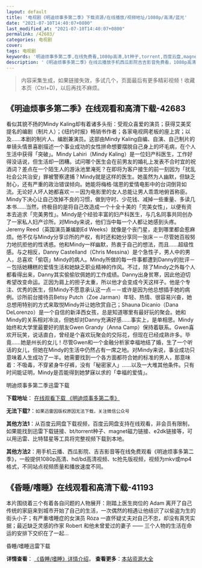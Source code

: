 ```yaml
---
layout: default
title: '电视剧《明迪烦事多第二季》下载资源/在线播放/视频地址/1080p/高清/蓝光'
date: "2021-07-10T14:40:07+0800"
last_modified_at: "2021-07-10T14:40:07+0800"
permalink: /42683/
categories: 电视剧
cover:
tags: 电视剧
keywords: '明迪烦事多第二季,在线免费看,1080p高清,bt种子,torrent,百度云盘,magnet,磁力链,迅雷下载资源'
description: '《明迪烦事多第二季》在线云播放手机西瓜影院吉吉影音免费看，1080p高清bd/hd未删减完整版和tc抢先枪版，mkv/mp4格式，附带bt/torrent种子、magnet/磁力链、百度云盘、网盘资源迅雷下载链接'
---
```


>内容采集生成，如果链接失效，多试几个，页面最后有更多精彩视频！收藏本页（Ctrl+D)，以后再找不麻烦。


## 《明迪烦事多第二季》在线观看和高清下载-42683

看似其貌不扬的Mindy Kaling却有着诸多头衔：受观众喜爱的演员；获得艾美奖提名的编剧（制片人）；《纽约时报》畅销书作者；各家电视网老板的座上宾；以及&hellip;…本剧的制片人、编剧兼演员。这部由Mindy Kaling自编、自演、自己制片的单镜头情景喜剧描述一个事业成功的女性拼命想要摆脱自己身上的坏毛病，在个人生活中获得「突破」。Mindy Lahiri（Mindy Kaling）是一位妇产科医生，工作好得没话说，但生活却一团糟。试问哪个医生会在前男友的婚礼上发表不合时宜的祝酒词？差点在一个陌生人的游泳池里淹死？在即将为客户接生的前一刻因为「扰乱社会公共治安」罪被警察逮捕？Mindy就是这样的医生。她虽然为人幽默，但缺乏耐心，还有严重的政治错误倾向。她能将梅格·瑞恩的爱情电影中的台词倒背如流。无论好人坏人她都喜欢－－因为电影里的女人总能让男人乖乖地俯首称臣。Mindy下决心让自己改掉不良的习惯，做到守时、少花钱、减掉一些重量、多读几本书……当然，终极目的是将自己改造成一个十全十美的「完美女性」，以便有资本去追求「完美男性」。Mindy是个经验丰富的妇产科医生，与几名同事共同创办了一家私人妇产诊所。对Mindy来说，他们当中每一个人都让她感到头疼。Jeremy Reed（英国演员兼编剧Ed Weeks）就像是个丧门星，走到哪里都会惹麻烦。他不仅与Mindy分享诊所的产权，有时还和她分享同一张床－－尽管她百般努力地抗拒他的性诱惑。他和Mindy一样幽默，热衷于自己的想法，而且……超级性感。与之相反，Danny Castelland（Chris Messina）是个急性子，男人中的男人，总喜欢「偷窃」Mindy的病人。Mindy所做的每一件事都遭到Danny的批评－－包括她糟糕的爱情生活和她缺乏职业精神的作风。不过，除了Mindy之外每个人都看得出来，Danny其实偷偷钦佩她的工作成绩。Danny出身贫寒，因此他迫切希望改变命运。正因为肩上的担子太重，所以他才会变成今天这样子。他是个专注、优秀的医生，但Mindy不愿意承认这一点－－或许是因为他总想插手她的病例。诊所前台接待员Betsy Putch（Zoe Jarman）年轻、热情、很容易兴奋，她总想用特别的方式来取悦Mindy并让她欣赏自己；Shauna Dicanio（Dana DeLorenzo）是一个自信的新泽西女孩，总是知道哪里有最好玩的聚会。她和Mindy的关系相对冷淡，但她却对Danny充满好感……事实上，是单相思。Mindy始终和大学里最要好的朋友Gwen Grandy（Anna Camp）保持着联系。Gwen喜欢开玩笑，说话直白，曾经是个喜欢玩聚会的交际花，但现在已经成熟许多。毕竟&hellip;…她是州长的女儿！尽管Gwen和一个金融分析家幸福地结了婚，生了一个听话的女儿，但她在Mindy的生活中仍然占有一席之地。对Mindy来说，事业成功只意味着人生成功了一半。她需要找到一个各方面都符合她的标准的男人，那意味着：不吸毒，不穿紧身牛仔裤，没有「秘密家人」&hellip;…以及一大堆其他条件。只有时间能证明，Mindy是否能得到她梦寐以求的「幸福的爱情」。</p>


明迪烦事多第二季迅雷下载

**下载地址**： [在线观看下载 《明迪烦事多第二季》](https://www.993dy.com//vod-detail-id-9344.html) 


**无法下载?**：`如果迅雷因版权原因无法下载，关注微信公众号 `

**其他方法1**：从百度云网盘下载视频，百度云网盘支持在线观看，非会员有限制，如果能找到迅雷下载链接、bt/torrent种子、magnet磁力链接、e2dk链接等，可以用迅雷、比特彗星等工具将完整视频下载到本地。

**其他方法2**：用手机云播、西瓜影院、吉吉影音等在线免费观看《明迪烦事多第二季》，一般提供1080p高清、hd/bd高清视频、tc抢先版视频，视频为mkv或mp4格式，不同站点视频质量和播放速度不同。


## 《昏睡/嗜睡》在线观看和高清下载-41193

本片围绕着三个有着各自问题的人物展开：刚踏上医生岗位的 Adam 离开了自己传统的家庭来到城市开始了自己的生活，一次偶然的相遇让他结识了以偷盗为生的街头小子；有严重嗜睡症的女演员 Róza 一直怀疑丈夫对自己不忠，却没有真凭实据；最近缺乏灵感的作家 Robert 和他未曾爱过的妻子 —— 三个人物的生活在命运的安排下交织在了一起...


昏睡/嗜睡迅雷下载

**详情查看**： [《昏睡/嗜睡》详情介绍](/movie/41193/)， **查看更多**：[本站资源大全](/movie/t/all/)

